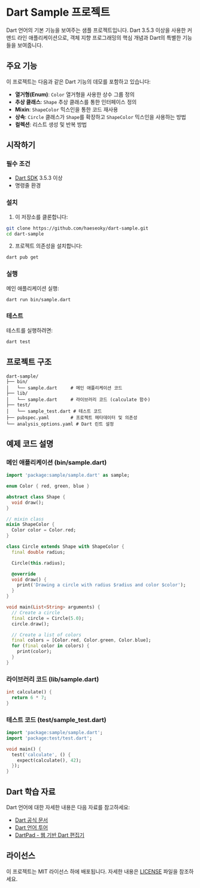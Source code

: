 # Dart Sample 프로젝트

Dart 언어의 기본 기능을 보여주는 샘플 프로젝트입니다. Dart 3.5.3 이상을 사용한 커맨드 라인 애플리케이션으로, 객체 지향 프로그래밍의 핵심 개념과 Dart의 특별한 기능들을 보여줍니다.

## 주요 기능

이 프로젝트는 다음과 같은 Dart 기능의 데모를 포함하고 있습니다:

- **열거형(Enum)**: `Color` 열거형을 사용한 상수 그룹 정의
- **추상 클래스**: `Shape` 추상 클래스를 통한 인터페이스 정의
- **Mixin**: `ShapeColor` 믹스인을 통한 코드 재사용
- **상속**: `Circle` 클래스가 `Shape`를 확장하고 `ShapeColor` 믹스인을 사용하는 방법
- **컬렉션**: 리스트 생성 및 반복 방법

## 시작하기

### 필수 조건

- [Dart SDK](https://dart.dev/get-dart) 3.5.3 이상
- 명령줄 환경

### 설치

1. 이 저장소를 클론합니다:
```bash
git clone https://github.com/haeseoky/dart-sample.git
cd dart-sample
```

2. 프로젝트 의존성을 설치합니다:
```bash
dart pub get
```

### 실행

메인 애플리케이션 실행:
```bash
dart run bin/sample.dart
```

### 테스트

테스트를 실행하려면:
```bash
dart test
```

## 프로젝트 구조

```
dart-sample/
├── bin/
│   └── sample.dart     # 메인 애플리케이션 코드
├── lib/
│   └── sample.dart     # 라이브러리 코드 (calculate 함수)
├── test/
│   └── sample_test.dart # 테스트 코드
├── pubspec.yaml        # 프로젝트 메타데이터 및 의존성
└── analysis_options.yaml # Dart 린트 설정
```

## 예제 코드 설명

### 메인 애플리케이션 (bin/sample.dart)

```dart
import 'package:sample/sample.dart' as sample;

enum Color { red, green, blue }

abstract class Shape {
  void draw();
}

// mixin class
mixin ShapeColor {
  Color color = Color.red;
}

class Circle extends Shape with ShapeColor {
  final double radius;

  Circle(this.radius);

  @override
  void draw() {
    print('Drawing a circle with radius $radius and color $color');
  }
}

void main(List<String> arguments) {
  // Create a circle
  final circle = Circle(5.0);
  circle.draw();

  // Create a list of colors
  final colors = [Color.red, Color.green, Color.blue];
  for (final color in colors) {
    print(color);
  }
}
```

### 라이브러리 코드 (lib/sample.dart)

```dart
int calculate() {
  return 6 * 7;
}
```

### 테스트 코드 (test/sample_test.dart)

```dart
import 'package:sample/sample.dart';
import 'package:test/test.dart';

void main() {
  test('calculate', () {
    expect(calculate(), 42);
  });
}
```

## Dart 학습 자료

Dart 언어에 대한 자세한 내용은 다음 자료를 참고하세요:

- [Dart 공식 문서](https://dart.dev/guides)
- [Dart 언어 투어](https://dart.dev/guides/language/language-tour)
- [DartPad - 웹 기반 Dart 편집기](https://dartpad.dev/)

## 라이선스

이 프로젝트는 MIT 라이선스 하에 배포됩니다. 자세한 내용은 [LICENSE](LICENSE) 파일을 참조하세요.
